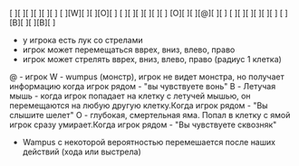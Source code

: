 ﻿[ ][ ][ ][ ][ ][ ]
[ ][W][ ][ ][О][ ]
[ ][ ][ ][ ][ ][ ]
[O][ ][ ][@][ ][ ]
[ ][ ][ ][ ][ ][ ]
[ ][B][ ][ ][B][ ]


- у игрока есть лук со стрелами
- игрок может перемещаться вврех, вниз, влево, право
- игрок может стрелять вврех, вниз, влево, право (радиус 1 клетка)

@ - игрок
W - wumpus (монстр), игрок не видет монстра, но получает информацию когда игрок рядом - "вы чувствуете вонь"
B - Летучая мышь - когда игрок попадает на клетку с летучей мышью, он перемещаются на любую другую клетку.Когда игрок рядом - "Вы слышите шелет"
O - глубокая, смертельная яма. Попал в клетку с ямой игрок сразу умирает.Когда игрок рядом - "Вы чувствуете сквозняк"

- Wampus с некоторой вероятностью перемешается после наших действий (хода или выстрела)